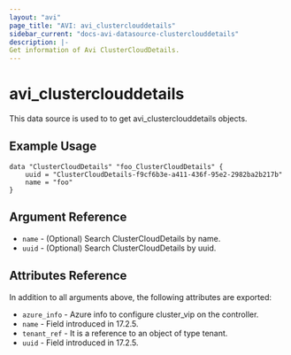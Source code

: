 ```yaml
---
layout: "avi"
page_title: "AVI: avi_clusterclouddetails"
sidebar_current: "docs-avi-datasource-clusterclouddetails"
description: |-
Get information of Avi ClusterCloudDetails.
---
```


# avi_clusterclouddetails

This data source is used to to get avi_clusterclouddetails objects.

## Example Usage

```hcl
data "ClusterCloudDetails" "foo_ClusterCloudDetails" {
    uuid = "ClusterCloudDetails-f9cf6b3e-a411-436f-95e2-2982ba2b217b"
    name = "foo"
}
```

## Argument Reference

* `name` - (Optional) Search ClusterCloudDetails by name.
* `uuid` - (Optional) Search ClusterCloudDetails by uuid.

## Attributes Reference

In addition to all arguments above, the following attributes are exported:

* `azure_info` - Azure info to configure cluster_vip on the controller.
* `name` - Field introduced in 17.2.5.
* `tenant_ref` - It is a reference to an object of type tenant.
* `uuid` - Field introduced in 17.2.5.

